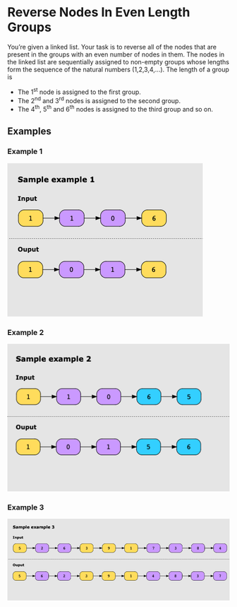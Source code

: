 # Reverse Nodes In Even Length Groups

You’re given a linked list. Your task is to reverse all of the nodes that are present in the groups with an even number
of nodes in them. The nodes in the linked list are sequentially assigned to non-empty groups whose lengths form the
sequence of the natural numbers (1,2,3,4,...). The length of a group is

* The 1<sup>st</sup>  node is assigned to the first group.
* The 2<sup>nd</sup> and 3<sup>rd</sup> nodes is assigned to the second group.
* The 4<sup>th</sup>, 5<sup>th</sup> and 6<sup>th</sup> nodes is assigned to the third group and so on.

## Examples

### Example 1

![img.png](example1.png)

### Example 2

![img_1.png](example2.png)

### Example 3

![img_2.png](example3.png)
